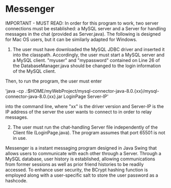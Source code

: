 # Messenger

IMPORTANT - MUST READ: In order for this program to work, two server connections must be established: a MySQL server and a Server for handling
messages in the chat (provided as Server.java). The following is designed for Mac OS users,
but it can be similarly adapted for Windows.

  1) The user must have downloaded the MySQL JDBC driver and inserted it into the classpath.
  Accordingly, the user must start a MySQL server and a MySQL client. "myuser" and "mypassword"
  contained on Line 26 of the DatabaseManager.java should be changed to the login information
  of the MySQL client.
  
  Then, to run the program, the user must enter 
  
  'java -cp .:$HOME/myWebProject/mysql-connector-java-8.0.{xx}/mysql-connector-java-8.0.{xx}.jar LoginPage Server-IP'
  
  into the command line, where "xx" is the driver version and Server-IP is the IP address of the server the user wants 
  to connect to in order to relay messages.
  
  2) The user must run the chat-handling Server file independently of the Client file (LoginPage.java). The program assumes that port 65501 is not in use.
  
  Messenger is a instant messaging program designed in Java Swing that allows users to communicate with each other 
  through a Server. Through a MySQL database, user history is established, allowing communications from former 
  sessions as well as prior friend histories to be readily accessed. To enhance user security, the BCrypt hashing function is employed along with a user-specific salt to store the user password as a hashcode. 
